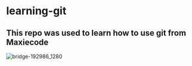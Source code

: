 # learning-git

## This repo was used to learn how to use git from Maxiecode

![bridge-192986_1280](https://user-images.githubusercontent.com/104799704/201727652-a5b4b81e-a0f5-46ea-ba7a-f4249c577a5b.jpg)

